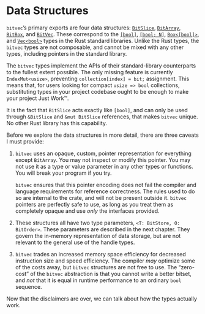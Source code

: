 # Data Structures

`bitvec`’s primary exports are four data structures: [`BitSlice`], [`BitArray`],
[`BitBox`], and [`BitVec`]. These correspond to the [`[bool]`][slice],
[`[bool; N]`][array], [`Box<[bool]>`][boxed], and [`Vec<bool>`] types in the
Rust standard libraries. Unlike the Rust types, the `bitvec` types are not
composable, and cannot be mixed with any other types, including pointers in the
standard library.

The `bitvec` types implement the APIs of their standard-library counterparts to
the fullest extent possible. The only missing feature is currently
`IndexMut<usize>`, preventing `collection[index] = bit;` assignment. This means
that, for users looking for compact `usize => bool` collections, substituting
types in your project codebase ought to be enough to make your project Just
Work™️.

It is the fact that `BitSlice` acts exactly like `[bool]`, and can only be used
through `&BitSlice` and `&mut BitSlice` references, that makes `bitvec` unique.
No other Rust library has this capability.

Before we explore the data structures in more detail, there are three caveats I
must provide:

1. `bitvec` uses an opaque, custom, pointer representation for everything except
   `BitArray`. You may not inspect or modify this pointer. You may not use it as
   a type or value parameter in any other types or functions. You will break
   your program if you try.

   `bitvec` ensures that this pointer encoding does not fail the compiler and
   language requirements for reference correctness. The rules used to do so are
   internal to the crate, and will not be present outside it. `bitvec` pointers
   are perfectly safe to use, as long as you treat them as completely opaque and
   use *only* the interfaces provided.
1. These structures all have two type parameters, `<T: BitStore, O: BitOrder>`.
   These parameters are described in the next chapter. They govern the in-memory
   representation of data storage, but are not relevant to the general use of the
   handle types.
1. `bitvec` trades an increased memory space efficiency for decreased
   instruction size and speed efficiency. The compiler *may* optimize some of
   the costs away, but `bitvec` structures are not free to use. The “zero-cost”
   of the `bitvec` abstraction is that you cannot write a better bitset, and
   *not* that it is equal in runtime performance to an ordinary `bool` sequence.

Now that the disclaimers are over, we can talk about how the types actually
work.

[`BitArray`]: https://docs.rs/bitvec/latest/bitvec/array/struct.BitArray.html "BitArray API documentation"
[`BitBox`]: https://docs.rs/bitvec/latest/bitvec/boxed/struct.BitBox.html "BitBox API documentation"
[`BitSlice`]: https://docs.rs/bitvec/latest/bitvec/slice/struct.BitSlice.html "BitSlice API documentation"
[`BitVec`]: https://docs.rs/bitvec/latest/bitvec/vec/struct.BitVec.html "BitVec API documentation"
[`Vec<bool>`]: https://doc.rust-lang.org/stable/alloc/vec/struct.Vec.html "Vec API documentation"
[`std::bitset<N>`]: https://en.cppreference.com/w/cpp/utility/bitset "C++ std::bitset documentation"
[`std::vector<bool>`]: https://en.cppreference.com/w/cpp/container/vector_bool "C++ std::vector<bool> documentation"
[array]: https://doc.rust-lang.org/stable/std/primitive.array.html "array API documentation"
[boxed]: https://doc.rust-lang.org/stable/alloc/boxed/struct.Box.html "Box API documentation"
[slice]: https://doc.rust-lang.org/stable/std/primitive.slice.html "slice API documentation"
